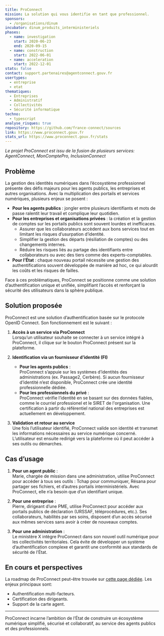 ```yaml
---
title: ProConnect
mission: La solution qui vous identifie en tant que professionnel.
sponsors:
  - /organisations/dinum
incubator: dinum_produits_interministeriels
phases:
  - name: investigation
    start: 2020-06-23
    end: 2020-09-15
  - name: construction
    start: 2022-06-01
  - name: acceleration
    start: 2022-12-01
stats: false
contact: support.partenaires@agentconnect.gouv.fr
usertypes:
  - entreprise
  - etat
thematiques:
  - Entreprises
  - Administratif
  - Collectivités
  - Sécurité informatique
techno:
  - typescript
analyse_risques: true
repository: https://github.com/france-connect/sources
link: https://www.proconnect.gouv.fr
stats_url: https://www.proconnect.gouv.fr/stats
---
```

*Le projet ProConnect est issu de la fusion de plusieurs services: AgentConnect, MonComptePro, InclusionConnect*

## Problème

La gestion des identités numériques dans l’écosystème professionnel présente des défis majeurs pour les agents publics, les entreprises et autres organisations. Avec la multiplication des portails et services numériques, plusieurs enjeux se posent :

 * **Pour les agents publics** : jongler entre plusieurs identifiants et mots de passe ralentit leur travail et complique leur quotidien.
 * **Pour les entreprises et organisations privées** : la création et la gestion de comptes sur les portails publics sont souvent lourdes et inefficaces.
    * Assurer que les collaborateurs accèdent aux bons services tout en limitant les risques d’usurpation d’identité.
    * Simplifier la gestion des départs (résiliation de comptes) ou des changements internes.
    * Réduire les risques liés au partage des identifiants entre collaborateurs ou avec des tiers comme des experts-comptables.
 * **Pour l’État** : chaque nouveau portail nécessite une gestion des authentifications souvent développée de manière ad hoc, ce qui alourdit les coûts et les risques de failles.

Face à ces problématiques, ProConnect se positionne comme une solution d’authentification unique et unifiée, simplifiant l’accès et renforçant la sécurité des utilisateurs dans la sphère publique.

## Solution proposée

ProConnect est une solution d’authentification basée sur le protocole OpenID Connect. Son fonctionnement est le suivant :

1. **Accès à un service via ProConnect**  
   Lorsqu’un utilisateur souhaite se connecter à un service intégré à ProConnect, il clique sur le bouton ProConnect présent sur la plateforme.

2. **Identification via un fournisseur d’identité (FI)**  

   - **Pour les agents publics** :  
     ProConnect s’appuie sur les systèmes d’identités des administrations (ex. Passage2, Cerbère). Si aucun fournisseur d’identité n’est disponible, ProConnect crée une identité professionnelle dédiée.  
   - **Pour les professionnels du privé** :  
     ProConnect vérifie l’identité en se basant sur des données fiables, comme le courriel professionel et le SIRET de l'organisation. Une certification à partir du référentiel national des entreprises est actuellement en développement.

3. **Validation et retour au service**  
   Une fois l’utilisateur identifié, ProConnect valide son identité et transmet les informations nécessaires au service numérique concerné. L’utilisateur est ensuite redirigé vers la plateforme où il peut accéder à ses outils ou démarches.

## **Cas d’usage**

1. **Pour un agent public** :  
   Marie, chargée de mission dans une administration, utilise ProConnect pour accéder à tous ses outils : Tchap pour communiquer, Résana pour partager ses fichiers, et d’autres portails interministériels. Avec ProConnect, elle n’a besoin que d’un identifiant unique.

2. **Pour une entreprise** :  
   Pierre, dirigeant d’une PME, utilise ProConnect pour accéder aux portails publics de déclaration (URSSAF, téléprocédures, etc.). Ses collaborateurs, habilités par ses soins, disposent d’un accès sécurisé aux mêmes services sans avoir à créer de nouveaux comptes.

3. **Pour une administration** :  
   Le ministère X intègre ProConnect dans son nouvel outil numérique pour les collectivités territoriales. Cela évite de développer un système d’authentification complexe et garantit une conformité aux standards de sécurité de l’État.

## En cours et perspectives

La roadmap de ProConnect peut-être trouvée sur [cette page dédiée](https://www.proconnect.gouv.fr/feuille-de-route). Les enjeux principaux sont:

 - Authentification multi-facteurs.
 - Certification des dirigeants.
 - Support de la carte agent.

---
ProConnect incarne l’ambition de l’État de construire un écosystème numérique simplifié, sécurisé et collaboratif, au service des agents publics et des professionnels.